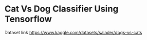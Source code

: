 # Cat Vs Dog Classifier Using Tensorflow
Dataset link https://www.kaggle.com/datasets/salader/dogs-vs-cats
